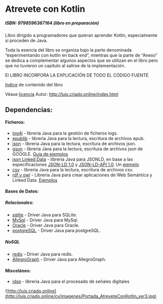 # Atrevete con Kotlin
##### ISBN: 9798596367164 (libro en preparación)

Libro dirigido a programadores que quieran aprender Kotlin, especialmente si proceden de Java. 

Toda la esencia del libro se organiza bajo la parte denominada “experimentando con kotlin en back end”, mientras que la parte de “Anexo” se dedica a complementar algunos aspectos que se utilizan en el libro pero que no tuvieron un capítulo al salirse de la implementación. 

El LIBRO INCORPORA LA EXPLICACIÓN DE TODO EL CÓDIGO FUENTE <br>

[Indice](indice.txt) de contenido del libro

Véase [licencia](LICENSE.txt)
Autor: http://luis.criado.online/index.html
## Dependencias:


#### Ficheros:
- [log4j](https://github.com/apache/logging-log4j2/tree/master/log4j-api) - libreria Java para la gestión de ficheros logs.
- [epublib](https://github.com/psiegman/epublib) - libreria Java para la lectura, escritura de archivos epub.
- [json](https://mvnrepository.com/artifact/org.json/json/1.2.60) - libreria Java para la lectura, escritura de archivos json.
- [gson](https://github.com/google/gson) - libreria Java para la lectura, escritura de archivos json de GOOGLE. 
  [Guia de ejemplos](https://github.com/google/gson/blob/master/UserGuide.md)
- [json Linked Data](https://github.com/jsonld-java/jsonld-java) - 
  libreria Java para JSONLD, en base a las especificaciones [JSON-LD 1.0](https://www.w3.org/TR/json-ld/) 
  y [JSON-LD-API 1.0](https://www.w3.org/TR/json-ld-api/). Un [ejemplo](https://stackoverflow.com/questions/43219064/a-code-example-of-serialization-json-to-json-ld-in-java)
- [csv](https://mvnrepository.com/artifact/com.opencsv/opencsv) - libreria Java para la lectura, escritura de archivos csv.
- [rdf y owl](https://jena.apache.org/index.html) - Libreria Java para crear aplicaciones de Web Semántica y Linked Data. 
  [Ejemplos](https://github.com/castagna/jena-examples/tree/master/src/main/java/org/apache/jena/examples)

#### Bases de Datos:
##### Relacionales:
- [sqlite](https://mvnrepository.com/artifact/org.xerial/sqlite-jdbc) - Driver Java para SQLite.
- [MySql](https://mvnrepository.com/artifact/mysql/mysql-connector-java) - Driver Java para MySql.
- [Oracle](https://mvnrepository.com/artifact/com.oracle.database.jdbc/ojdbc8) - Driver Java para Oracle.
- [postgreSQL](https://mvnrepository.com/artifact/org.postgresql/postgresql) - Driver Java para postgreSQL.

##### NoSQL
- [redis](https://mvnrepository.com/artifact/redis.clients/jedis) - Driver Java para redis.
- [AllegroGraph](https://mvnrepository.com/artifact/com.franz/agraph-java-client) - Driver Java para AllegroGraph.

#### Misceláneo:
- [jdsp](https://github.com/psambit9791/jDSP) - libreria Java para el procesado de señales digitales

![http://luis.criado.online](http://luis.criado.online/cv/imagenes/Portada_AtreveteConKotlin_ver3.jpg)



